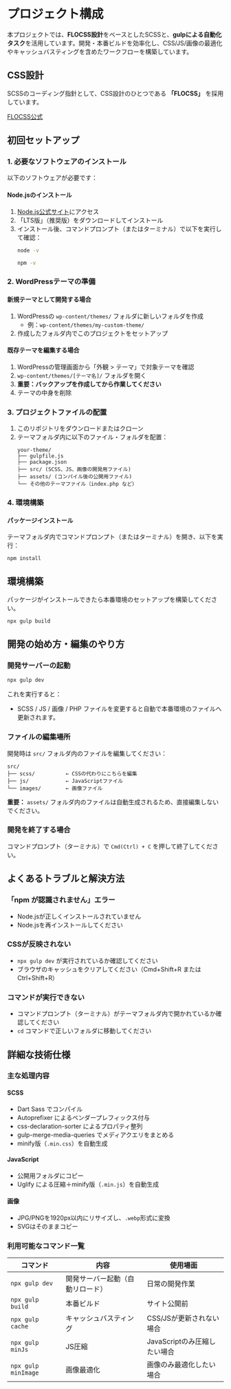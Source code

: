 # プロジェクト構成

本プロジェクトでは、**FLOCSS設計**をベースとしたSCSSと、**gulpによる自動化タスク**を活用しています。開発・本番ビルドを効率化し、CSS/JS/画像の最適化やキャッシュバスティングを含めたワークフローを構築しています。

## CSS設計

SCSSのコーディング指針として、CSS設計のひとつである **「FLOCSS」** を採用しています。

[FLOCSS公式](https://github.com/hiloki/flocss)

## 初回セットアップ

### 1. 必要なソフトウェアのインストール

以下のソフトウェアが必要です：

#### Node.jsのインストール
1. [Node.js公式サイト](https://nodejs.org/)にアクセス
2. 「LTS版」（推奨版）をダウンロードしてインストール
3. インストール後、コマンドプロンプト（またはターミナル）で以下を実行して確認：
   ```bash
   node -v

   npm -v
   ```

### 2. WordPressテーマの準備

#### 新規テーマとして開発する場合
1. WordPressの `wp-content/themes/` フォルダに新しいフォルダを作成
   - 例：`wp-content/themes/my-custom-theme/`
2. 作成したフォルダ内でこのプロジェクトをセットアップ

#### 既存テーマを編集する場合
1. WordPressの管理画面から「外観 > テーマ」で対象テーマを確認
2. `wp-content/themes/[テーマ名]/` フォルダを開く
3. **重要：バックアップを作成してから作業してください**
4. テーマの中身を削除

### 3. プロジェクトファイルの配置

1. このリポジトリをダウンロードまたはクローン
2. テーマフォルダ内に以下のファイル・フォルダを配置：
   ```
   your-theme/
   ├── gulpfile.js
   ├── package.json
   ├── src/ (SCSS、JS、画像の開発用ファイル)
   ├── assets/ (コンパイル後の公開用ファイル)
   └── その他のテーマファイル（index.php など）
   ```

### 4. 環境構築

#### パッケージインストール
テーマフォルダ内でコマンドプロンプト（またはターミナル）を開き、以下を実行：

```bash
npm install
```

## 環境構築

パッケージがインストールできたら本番環境のセットアップを構築してください。

```bash
npx gulp build
```

## 開発の始め方・編集のやり方

### 開発サーバーの起動

```bash
npx gulp dev
```

これを実行すると：
- SCSS / JS / 画像 / PHP ファイルを変更すると自動で本番環境のファイルへ更新されます。

### ファイルの編集場所

開発時は `src/` フォルダ内のファイルを編集してください：

```
src/
├── scss/          ← CSSの代わりにこちらを編集
├── js/            ← JavaScriptファイル
└── images/        ← 画像ファイル
```

**重要：** `assets/` フォルダ内のファイルは自動生成されるため、直接編集しないでください。

### 開発を終了する場合

コマンドプロンプト（ターミナル）で `Cmd(Ctrl) + C` を押して終了してください。


## よくあるトラブルと解決方法

### 「npm が認識されません」エラー
- Node.jsが正しくインストールされていません
- Node.jsを再インストールしてください

### CSSが反映されない
- `npx gulp dev` が実行されているか確認してください
- ブラウザのキャッシュをクリアしてください（Cmd+Shift+R または Ctrl+Shift+R）

### コマンドが実行できない
- コマンドプロンプト（ターミナル）がテーマフォルダ内で開かれているか確認してください
- `cd` コマンドで正しいフォルダに移動してください

## 詳細な技術仕様

### 主な処理内容

#### SCSS
- Dart Sass でコンパイル
- Autoprefixer によるベンダープレフィックス付与
- css-declaration-sorter によるプロパティ整列
- gulp-merge-media-queries でメディアクエリをまとめる
- minify版（`.min.css`）を自動生成

#### JavaScript
- 公開用フォルダにコピー
- Uglify による圧縮＋minify版（`.min.js`）を自動生成

#### 画像
- JPG/PNGを1920px以内にリサイズし、`.webp`形式に変換
- SVGはそのままコピー


### 利用可能なコマンド一覧

| コマンド | 内容 | 使用場面 |
|---------|------|----------|
| `npx gulp dev` | 開発サーバー起動（自動リロード） | 日常の開発作業 |
| `npx gulp build` | 本番ビルド | サイト公開前 |
| `npx gulp cache` | キャッシュバスティング | CSS/JSが更新されない場合 |
| `npx gulp minJs` | JS圧縮 | JavaScriptのみ圧縮したい場合 |
| `npx gulp minImage` | 画像最適化 | 画像のみ最適化したい場合 |
